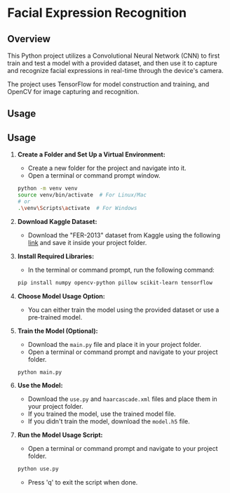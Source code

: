 # Facial Expression Recognition

## Overview

This Python project utilizes a Convolutional Neural Network (CNN) to first train and test a model with a provided dataset, and then use it to capture and recognize facial expressions in real-time through the device's camera.

The project uses TensorFlow for model construction and training, and OpenCV for image capturing and recognition.

## Usage

## Usage

1. **Create a Folder and Set Up a Virtual Environment:**
    - Create a new folder for the project and navigate into it.
    - Open a terminal or command prompt window.

    ```bash
    python -m venv venv
    source venv/bin/activate  # For Linux/Mac
    # or
    .\venv\Scripts\activate  # For Windows
    ```

2. **Download Kaggle Dataset:**
    - Download the "FER-2013" dataset from Kaggle using the following [link](https://www.kaggle.com/datasets/msambare/fer2013) and save it inside your project folder.

3. **Install Required Libraries:**
    - In the terminal or command prompt, run the following command:

    ```bash
    pip install numpy opencv-python pillow scikit-learn tensorflow
    ```

4. **Choose Model Usage Option:**
    - You can either train the model using the provided dataset or use a pre-trained model.

5. **Train the Model (Optional):**
    - Download the `main.py` file and place it in your project folder.
    - Open a terminal or command prompt and navigate to your project folder.

    ```bash
    python main.py
    ```

6. **Use the Model:**
    - Download the `use.py` and `haarcascade.xml` files and place them in your project folder.
    - If you trained the model, use the trained model file.
    - If you didn't train the model, download the `model.h5` file.

7. **Run the Model Usage Script:**
    - Open a terminal or command prompt and navigate to your project folder.

    ```bash
    python use.py
    ```

    - Press 'q' to exit the script when done.
